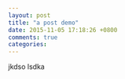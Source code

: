 ```yaml
---
layout: post
title: "a post demo"
date: 2015-11-05 17:18:26 +0800
comments: true
categories: 
---
```

jkdso
lsdka